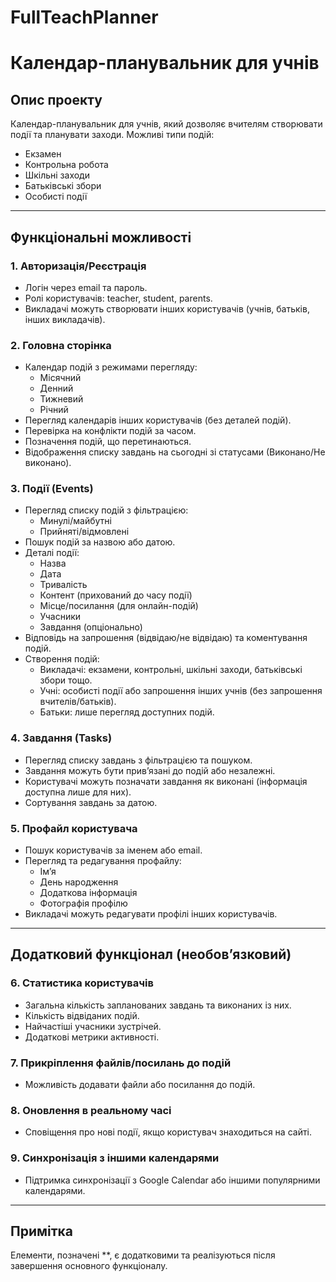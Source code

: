 # FullTeachPlanner
# Календар-планувальник для учнів

## Опис проекту
Календар-планувальник для учнів, який дозволяє вчителям створювати події та планувати заходи. Можливі типи подій:
- Екзамен
- Контрольна робота
- Шкільні заходи
- Батьківські збори
- Особисті події

---

## Функціональні можливості

### 1. Авторизація/Реєстрація
- Логін через email та пароль.
- Ролі користувачів: teacher, student, parents.
- Викладачі можуть створювати інших користувачів (учнів, батьків, інших викладачів).

### 2. Головна сторінка
- Календар подій з режимами перегляду:
  - Місячний
  - Денний
  - Тижневий
  - Річний
- Перегляд календарів інших користувачів (без деталей подій).
- Перевірка на конфлікти подій за часом.
- Позначення подій, що перетинаються.
- Відображення списку завдань на сьогодні зі статусами (Виконано/Не виконано).

### 3. Події (Events)
- Перегляд списку подій з фільтрацією:
  - Минулі/майбутні
  - Прийняті/відмовлені
- Пошук подій за назвою або датою.
- Деталі події:
  - Назва
  - Дата
  - Тривалість
  - Контент (прихований до часу події)
  - Місце/посилання (для онлайн-подій)
  - Учасники
  - Завдання (опціонально)
- Відповідь на запрошення (відвідаю/не відвідаю) та коментування подій.
- Створення подій:
  - Викладачі: екзамени, контрольні, шкільні заходи, батьківські збори тощо.
  - Учні: особисті події або запрошення інших учнів (без запрошення вчителів/батьків).
  - Батьки: лише перегляд доступних подій.

### 4. Завдання (Tasks)
- Перегляд списку завдань з фільтрацією та пошуком.
- Завдання можуть бути прив’язані до подій або незалежні.
- Користувачі можуть позначати завдання як виконані (інформація доступна лише для них).
- Сортування завдань за датою.

### 5. Профайл користувача
- Пошук користувачів за іменем або email.
- Перегляд та редагування профайлу:
  - Ім’я
  - День народження
  - Додаткова інформація
  - Фотографія профілю
- Викладачі можуть редагувати профілі інших користувачів.

---

## Додатковий функціонал (необов’язковий)

### 6. Статистика користувачів
- Загальна кількість запланованих завдань та виконаних із них.
- Кількість відвіданих подій.
- Найчастіші учасники зустрічей.
- Додаткові метрики активності.

### 7. Прикріплення файлів/посилань до подій
- Можливість додавати файли або посилання до подій.

### 8. Оновлення в реальному часі
- Сповіщення про нові події, якщо користувач знаходиться на сайті.

### 9. Синхронізація з іншими календарями
- Підтримка синхронізації з Google Calendar або іншими популярними календарями.

---

## Примітка
Елементи, позначені **, є додатковими та реалізуються після завершення основного функціоналу.
